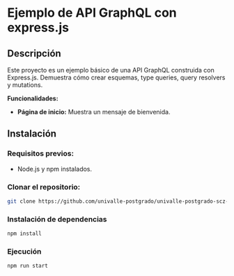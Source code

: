 # Ejemplo de API GraphQL con express.js

## Descripción

Este proyecto es un ejemplo básico de una API GraphQL construida con Express.js. Demuestra cómo crear esquemas, type queries, query resolvers y mutations.

**Funcionalidades:**

* **Página de inicio:** Muestra un mensaje de bienvenida.

## Instalación

### Requisitos previos:
* Node.js y npm instalados.

### Clonar el repositorio:
```bash
git clone https://github.com/univalle-postgrado/univalle-postgrado-scz-ejemplo07(https://github.com/univalle-postgrado/univalle-postgrado-scz-ejemplo07)
```

### Instalación de dependencias
```bash
npm install
```

### Ejecución
```bash
npm run start
```
